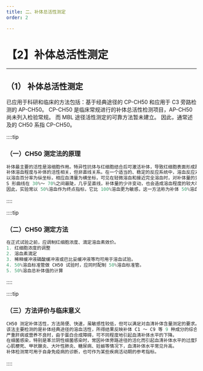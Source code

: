 ```yaml
---
title: 二、补体总活性测定
order: 2

---
```


# 【2】补体总活性测定

<kaodian :text="'免疫学检验记忆卡'" />

<!-- ###### 第十九章 补体检测及应用

> 临床免疫学检验 -->

<beitiM/>

---

## （1） 补体总活性测定

<son :text="'免疫学检验记忆卡'" text217="（1） 补体总活性测定" :textOption="[['掌握','相关专业知识'],['掌握','相关专业知识'],['掌握','相关专业知识']]" />

已应用于科研和临床的方法包括：基于经典途径的 CP-CH50 和应用于 C3 旁路检测的 AP-CH50。
CP-CH50 是临床常规进行的补体总活性检测项目，AP-CH50 尚未列入检验常规。
而 MBL 途径活性测定的可靠方法暂未建立。
因此，通常述及的 CH50 系指 CP-CH50。

::::tip

### （一）CH50 测定法的原理

```js
补体最主要的活性是溶细胞作用。特异性抗体与红细胞结合后可激活补体，导致红细胞表面形成跨膜小孔，使胞外水分渗入，引起红细胞肿胀而发生溶血。
补体溶血程度与补体的活性相关，但非直线关系。在一个适当的、稳定的反应系统中，溶血反应对补体的剂量依赖呈一特殊的 S 形曲线。
以溶血百分率为纵坐标，相应血清量为横坐标，可见在轻微溶血和接近完全溶血时，对补体量的变化不敏感。
S 形曲线在 30%～ 70%之间最陡，几乎呈直线，补体量的少许变动，也会造成溶血程度的较大改变，即曲线此阶段对补体量的变化非常敏感。
因此，实验常以 50%溶血作为终点指标，它比 100%溶血更为敏感，这一方法称为补体 50%溶血实验（50%complement hemolysis），即 CH50。
```

::::

::::tip

### （二）CH50 测定方法

```js
在正式试验之前，应调制红细胞浓度、滴定溶血素效价。
1. 红细胞浓度的调整
2. 溶血素滴定
3. 稀释缓冲液磷酸缓冲液或巴比妥缓冲液等均可用于溶血试验。
4. 50%溶血标准管做 CH50 试验时，应同时配制 50%溶血标准管。
5. 50%溶血总补体值的计算
```

::::

::::tip

### （三）方法评价与临床意义

```js
CH50 测定补体活性，方法简便、快速，虽敏感性较低，但可以满足对血清补体含量测定的要求。
该法主要检测的是补体经典途径的溶血活性，所得结果反映补体 C1 ～ C9 等 9 种成分的综合水平。
严重肝病或营养不良时，由于蛋白合成障碍，可不同程度地引起血清补体水平的下降。
在细菌感染，特别是革兰阴性细菌感染时，常因补体旁路途径的活化而引起血清补体水平的过度降低。
心肌梗死、甲状腺炎、大叶性肺炎、糖尿病、妊娠等情况下，血清补体水平常见升高。
补体检测常可用于自身免疫病的诊断，也可作为某些疾病活动期的参考指标。
```

::::
